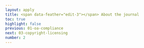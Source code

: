 ```yaml
---
layout: apply
title: <span data-feather="edit-3"></span> About the journal
toc: true
highlight: false
previous: 01-oa-compliance
next: 03-copyright-licensing
number: 2
---
```

